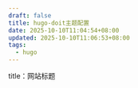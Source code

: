 ```yaml
---
draft: false
title: hugo-doit主题配置
date: 2025-10-10T11:04:54+08:00
updated: 2025-10-10T11:06:53+08:00
tags:
  - hugo
---
```

title：网站标题
